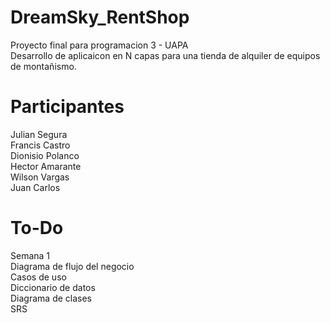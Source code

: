 # DreamSky_RentShop
Proyecto final para programacion 3 - UAPA  
Desarrollo de aplicaicon en N capas para una tienda de alquiler de equipos de montañismo.

# Participantes
Julian Segura  
Francis Castro  
Dionisio Polanco  
Hector Amarante  
Wilson Vargas  
Juan Carlos

# To-Do
Semana 1  
Diagrama de flujo del negocio  
Casos de uso  
Diccionario de datos  
Diagrama de clases  
SRS